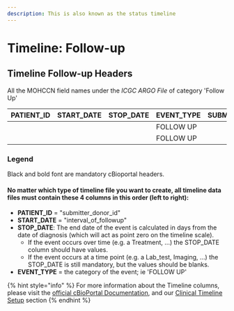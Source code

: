 ```yaml
---
description: This is also known as the status timeline
---
```


# Timeline: Follow-up

## Timeline Follow-up Headers

All the MOHCCN field names under the _ICGC ARGO File_ of category 'Follow Up'

| **PATIENT\_ID** | **START\_DATE** | **STOP\_DATE** | **EVENT\_TYPE** | SUBMITTER\_FOLLOW\_UP\_ID | SUBMITTER\_PRIMARY\_DIAGNOSIS\_ID | SUBMITTER\_TREATMENT\_ID | DISEASE\_STATUS\_AT\_FOLLOWUP | RELAPSE\_TYPE | RELAPSE\_INTERVAL | METHOD\_OF\_PROGRESSION\_STATUS | ANATOMIC\_SITE\_PROGRESSION\_OR\_RECURRENCE | RECURRENCE\_TUMOUR\_STAGING\_SYSTEM | RECURRENCE\_T\_CATEGORY | RECURRENCE\_N\_CATEGORY | RECURRENCE\_M\_CATEGORY | RECURRENCE\_STAGE\_GROUP |
| --------------- | --------------- | -------------- | --------------- | ------------------------- | --------------------------------- | ------------------------ | ----------------------------- | ------------- | ----------------- | ------------------------------- | ------------------------------------------- | ----------------------------------- | ----------------------- | ----------------------- | ----------------------- | ------------------------ |
|                 |                 |                | FOLLOW UP       |                           |                                   |                          |                               |               |                   |                                 |                                             |                                     |                         |                         |                         |                          |
|                 |                 |                | FOLLOW UP       |                           |                                   |                          |                               |               |                   |                                 |                                             |                                     |                         |                         |                         |                          |

### Legend

Black and bold font are mandatory cBioportal headers.

#### No matter which type of timeline file you want to create, all timeline data files must contain these 4 columns in this order (left to right):

* **PATIENT\_ID** = "submitter\_donor\_id"
* **START\_DATE** = "interval\_of\_followup"
* **STOP\_DATE**: The end date of the event is calculated in days from the date of diagnosis (which will act as point zero on the timeline scale).
  * If the event occurs over time (e.g. a Treatment, ...) the STOP\_DATE column should have values.
  * If the event occurs at a time point (e.g. a Lab\_test, Imaging, ...) the STOP\_DATE is still mandatory, but the values should be blanks.
* **EVENT\_TYPE** = the category of the event; ie 'FOLLOW UP'

{% hint style="info" %}
For more information about the Timeline columns, please visit the [official cBioPortal Documentation](https://docs.cbioportal.org/5.1-data-loading/data-loading/file-formats#timeline-data), and our [Clinical Timeline Setup](../../file-formats/clinical-timeline-setup/) section
{% endhint %}
